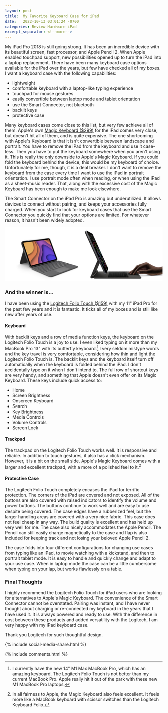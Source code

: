 ```yaml
---
layout: post
title:  My Favorite Keyboard Case for iPad
date:   2022-10-13 03:01:24 -0700
categories: Review Hardware iPad
excerpt_separator: <!--more-->
---
```


My iPad Pro 2018 is still going strong. It has been an incredible device with its beautiful screen, fast processor, and Apple Pencil 2. When Apple enabled touchpad support, new possibilities opened up to turn the iPad into a laptop replacement. There have been many keyboard case options available for the iPad over the years, but few have checked all of my boxes. <!--more--> I want a keyboard case with the following capabilities: 

- lightweight 
- comfortable keyboard with a laptop-like typing experience
- touchpad for mouse gestures
- easily convertible between laptop mode and tablet orientation
- use the Smart Connector, not bluetooth
- backlit keys
- protective case 

Many keyboard cases come close to this list, but very few achieve all of them. Apple's own [Magic Keyboard ($299)](https://www.apple.com/shop/product/MJQL3LL/A/magic-keyboard-for-ipad-pro-129%E2%80%91inch-5th-generation-us-english-white?fnode=fee37517c75bfe48526aead0c3d82d62fe80c082d52f08e1bc3e943d4df70eb22e2f3480f4e0eef4c13f4ff13d416ae1605822708458141f753cd221b6eac417f0f7e45da3798aa1d930e820a10d3354d5a9004b4ecfbba1512a015a663d7f5e) for the iPad comes very close, but doesn't hit all of them, and is quite expensive. The one shortcoming with Apple's Keyboard is that it isn't convertible between landscape and portrait. You have to remove the iPad from the keyboard and use it case-less. Then you have to put the keyboard somewhere when you aren't using it. This is really the only downside to Apple's Magic Keyboard. If you could fold the keyboard behind the device, this would be my keyboard of choice. Unfortunately for me, though, it is a deal breaker. I don't want to remove the keyboard from the case every time I want to use the iPad in portrait orientation. I use portrait mode often when reading, or when using the iPad as a sheet-music reader. That, along with the excessive cost of the Magic Keyboard has been enough to make me look elsewhere. 

The Smart Connector on the iPad Pro is amazing but underutilized. It allows devices to connect without pairing, and keeps your accessories fully charged. When you start to look for keyboard cases that use the Smart Connector you quickly find that your options are limited. For whatever reason, it hasn't been widely adopted. 

![Logitech Keyboard and Apple Smart Keyboard][image-1]

### And the winner is...

I have been using the [Logitech Folio Touch ($159)](https://www.logitech.com/en-us/products/ipad-keyboards/folio-touch.html) with my 11" iPad Pro for the past few years and it is fantastic. It ticks all of my boxes and is still like new after years of use. 

#### Keyboard 

With backlit keys and a row of media function keys, the keyboard on the Logitech Folio Touch is a joy to use. I even liked typing on it more than my MacBook Pro 13" with its butterfly keyboard.[^1] I very seldom mistype words and the key travel is very comfortable, considering how thin and light the Logitech Folio Touch is. The backlit keys and the keyboard itself turn off automatically when the keyboard is folded behind the iPad. I don't accidentally type on it when I don't intend to. The full row of shortcut keys are very handy, and something that Apple doesn't even offer on its Magic Keyboard. These keys include quick access to: 

- Home
- Screen Brightness
- Onscreen Keyboard
- Search
- Key Brightness
- Media Controls
- Volume Controls
- Screen Lock

#### Trackpad

The trackpad on the Logitech Folio Touch works well. It is responsive and reliable. In addition to touch gestures, it also has a click mechanism. However, it is a bit on the small side. Apple's Magic Keyboard comes with a larger and excellent trackpad, with a more of a polished feel to it.[^2]

#### Protective Case

The Logitech Folio Touch completely encases the iPad for terrific protection. The corners of the iPad are covered and not exposed. All of the buttons are also covered with raised indicators to identify the volume and power buttons. The buttons continue to work well and are easy to use despite being covered. The case edges have a rubberized feel, but the larger handling areas are covered with a very nice fabric. This case does not feel cheap in any way. The build quality is excellent and has held up very well for me. The case also nicely accommodates the Apple Pencil. The Pencil can still easily charge magnetically to the case and flap is also included for keeping track and not losing your beloved Apple Pencil 2. 

The case folds into four different configurations for changing use cases from typing like an iPad, to movie watching with a kickstand, and then to portrait tablet mode. It is easy to handle and quickly change and adapt to your use case. When in laptop mode the case can be a little cumbersome when typing on your lap, but works flawlessly on a table. 

### Final Thoughts

I highly recommend the Logitech Folio Touch for iPad users who are looking for alternatives to Apple's Magic Keyboard. The convenience of the Smart Connector cannot be overstated. Pairing was instant, and I have never thought about charging or re-connected my keyboard in the years that I have used it. It is always powered and ready to use. With the difference in cost between these products and added versatility with the Logitech, I am very happy with my iPad keyboard case. 

Thank you Logitech for such thoughtful design. 

{% include social-media-share.html %}


[^1]: I currently have the new 14" M1 Max MacBook Pro, which has an amazing keyboard. The Logitech Folio Touch is not better than my current MacBook Pro. Apple really hit it out of the park with these new M1 MacBook Pro laptops. 

[^2]: In all fairness to Apple, the Magic Keyboard also feels excellent. It feels more like a MacBook keyboard with scissor switches than the Logitech Keyboard Folio.

[image-1]: /assets/Logitech-Keyboard-Folio-Touch-Apple-Smart-Keyboard.png

{% include comments.html %}